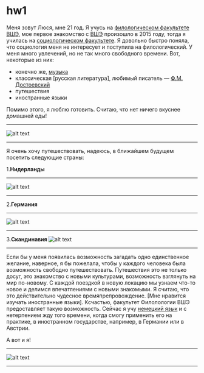 # hw1
Меня зовут Люся, мне 21 год. Я учусь на [филологическом факультете ВШЭ](https://www.hse.ru/ba/philology/), мое первое знакомство с [ВШЭ](http://www.hse.ru) произошло в 2015 году, тогда я училась на [социологическом факультете](http://www.social.hse.ru). Я довольно быстро поняла, что социология меня не интересует и поступила на филологический. У меня много увлечений,  но не так много свободного времени. Вот, некоторые из них:
* конечно же, [музыка](http://www.vk.com/funk_music)
* классическая [русская литература], любимый писатель — [Ф.М. Достоевский](https://ru.m.wikipedia.org/wiki/Достоевский,_Фёдор_Михайлович)
* путешествия
* иностранные языки

Помимо этого, я люблю готовить. Считаю, что нет ничего вкуснее домашней еды!
***
![alt text](http://ladyeve.ru/wp-content/uploads/2015/07/hobbi-v-dekretnom-otpuske.jpg)
***
Я очень хочу путешествовать, надеюсь, в ближайшем будущем посетить следующие страны:

1.**Нидерланды**
***
![alt text](https://airlife.ua/wp-content/uploads/golandia.jpg)
***
2.**Германия**
***
![alt text](http://www.de-online.ru/novosti/2016-3/rottenburg100.jpeg)
***
3.**Скандинавия**
![alt text](https://praktika.ru/wp-content/uploads/2017/04/iStock-483821307.jpg)
***
Если бы у меня появилась возможность загадать одно единственное желание, наверное, я бы пожелала, чтобы у каждого человека была возможность свободно путешествовать. Путешествия это не только досуг, это знакомство с новыми культурами, возможность взглянуть на мир по-новому. С каждой поездкой в новую локацию мы узнаем что-то новое и делимся впечатлениями с новыми знакомыми. Я считаю, что это действительно чудесное времяпрепровождение.
[Мне нравится изучать иностранные языки]. Ксчастью, факультет Филолологии ВШЭ предоставляет такую возможность. Сейчас я учу [немецкий язык](http://gut-lernen.blogspot.ru/) и с нетерпением жду того времени, когда смогу применить его на практике, в иностранном государстве, например, в Германии или в Австрии.

А вот и я!
***
![alt text](https://pp.userapi.com/c639226/v639226104/3a28b/85Bvyy8fTIA.jpg)
***
